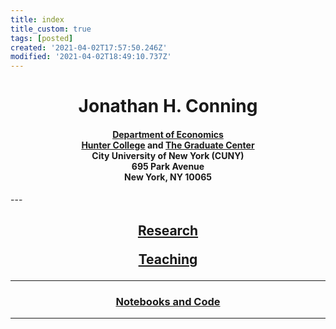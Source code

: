 ```yaml
---
title: index
title_custom: true
tags: [posted]
created: '2021-04-02T17:57:50.246Z'
modified: '2021-04-02T18:49:10.737Z'
---
```


<H1 style="text-align:center;">
Jonathan H. Conning
</H1>

<H4 style="text-align:center;">

[Department of Economics](http://econ.hunter.cuny.edu/)<br>
[Hunter College](http://econ.hunter.cuny.edu/) and [The Graduate Center](https://gc.cuny.edu/Page-Elements/Academics-Research-Centers-Initiatives/Doctoral-Programs/Economics)<br>
City University of New York (CUNY)<br>
695 Park Avenue<br> New York, NY 10065

</H4>
---

<H2 style="text-align:center;">

[Research](./notes/research.md)

[Teaching](./notes/Teaching.md)



</H2>

---

<H3 style="text-align:center;">
<a href="Code.html" ><p>Notebooks and Code</p></a>
</H3>

---



